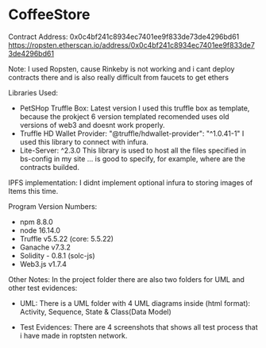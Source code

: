 # CoffeeStore

Contract Address: 0x0c4bf241c8934ec7401ee9f833de73de4296bd61
https://ropsten.etherscan.io/address/0x0c4bf241c8934ec7401ee9f833de73de4296bd61

Note: I used Ropsten, cause Rinkeby is not working and i cant deploy contracts there and is also really difficult from faucets to get ethers

Libraries Used:
- PetSHop Truffle Box: Latest version
    I used this truffle box as template, because the prokject 6 version templated recomended uses old versions of web3 and doesnt work properly.
- Truffle HD Wallet Provider: "@truffle/hdwallet-provider": "^1.0.41-1"
    I used this library to connect with infura.
- Lite-Server: ^2.3.0
    This library is used to host all the files specified in bs-config in my site ... is good to specify, for example, where are the contracts builded.

IPFS implementation: I didnt implement optional infura to storing images of Items this time. 

Program Version Numbers:
- npm 8.8.0
- node 16.14.0
- Truffle v5.5.22 (core: 5.5.22)
- Ganache v7.3.2
- Solidity - 0.8.1 (solc-js)
- Web3.js v1.7.4

Other Notes:
In the project folder there are also two folders for UML and other test evidences:

- UML: There is a UML folder with 4 UML diagrams inside (html format): Activity, Sequence, State & Class(Data Model)

- Test Evidences: There are 4 screenshots that shows all test process that i have made in roptsten network.

